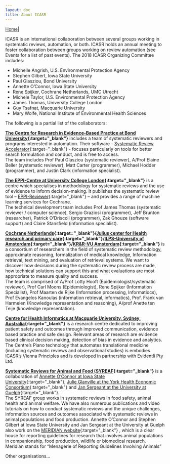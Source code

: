 ```yaml
---
layout: doc
title: About ICASR
---
```

[Home](index.md)|  

ICASR is an international collaboration between several groups working in systematic reviews, automation, or both. ICASR holds an annual meeting to foster collaboration between groups working on review automation (see Events for a list of past events).
The 2018 ICASR Organizing Committee includes:  
<ul>
<li>Michelle Angrish, U.S. Environmental Protection Agency</li>
<li>Stephen Gilbert, Iowa State University</li>
<li>Paul Glasziou, Bond University</li>
<li>Annette O’Connor, Iowa State University</li>
<li>Rene Spijker, Cochrane Netherlands, UMC Utrecht</li>
<li>Michele Taylor, U.S. Environmental Protection Agency</li>
<li>James Thomas, University College London</li>
<li>Guy Tsafnat, Macquarie University</li>
<li>Mary Wolfe, National Institute of Environmental Health Sciences</li>
  </ul>
The following is a partial list of the collaborators:  
  
**[The Centre for Research in Evidence-Based Practice at Bond University](https://bond.edu.au/intl/researchers/research-strengths/university-research-centres/centre-research-evidence-based-practice){:target="_blank"}** includes a team of systematic reviewers and programs interested in automation. Their software - [Systematic Review Accelerator](http://crebp-sra.com/#/){:target="_blank"}  - focuses particularly on tools for better search formulation and conduct, and is free to access.  
The team includes Prof Paul Glasziou (systematic reviewer), A/Prof Elaine Beller (systematic reviewer), Matt Carter (programmer), Michael Hodder (programmer), and Justin Clark (information specialist).
  
**[The EPPI-Centre at University College London](http://eppi.ioe.ac.uk/cms/){:target="_blank"}** is a centre which specialises in methodology for systematic reviews and the use of evidence to inform decision-making. It publishes the systematic review tool – [EPPI-Reviewer](https://eppi.ioe.ac.uk/cms/Default.aspx?alias=eppi.ioe.ac.uk/cms/er4){:target="_blank"} – and provides a range of machine learning services for Cochrane.  
The technical development team includes Prof James Thomas (systematic reviewer / computer science), Sergio Graziosi (programmer), Jeff Brunton (researcher), Patrick O’Driscoll (programmer), Zak Ghouze (software support) and Claire Stansfield (information specialist).

**[Cochrane Netherlands](https://netherlands.cochrane.org/){:target="_blank"}/[Julius center for Health research and primary care](http://portal.juliuscentrum.nl/en-us/home.aspx){:target="_blank"}/[ILPS-University of Amsterdam](http://ilps.science.uva.nl/){:target="_blank"}/[KR&R-VU Amsterdam](https://krr.cs.vu.nl/){:target="_blank"}** is a consortium of researchers in the field of systematic review methodology, approximate reasoning, formalization of medical knowledge, Information retrieval, text mining, and evaluation of retrieval systems. We want to discover how decisions during the systematic review process are made, how technical solutions can support this and what evaluations are most appropriate to measure quality and success.  
The team is comprised of A/Prof Lotty Hooft (Epidemiologist/systematic reviewer), Prof Carl Moons (Epidemiologist), Rene Spijker (Information Specialist), Prof Maarten de Rijke (Information processing, Informatiocs), Prof Evangelos Kanoulas (information retrieval, informatics), Prof. Frank van Harmelen (Knowledge representation and reasoning), A/prof  Anette ten Teije (knowledge representation).

**[Centre for Health Informatics at Macquarie University, Sydney, Australia](https://www.mq.edu.au/research/research-centres-groups-and-facilities/healthy-people/centres/australian-institute-of-health-innovation/aihi-research-centres/health-informatics){:target="_blank"}** is a research centre dedicated to improving patient safety and outcomes through improved communication, evidence based practice and safe design. Relevant areas of research are evidence based clinical decision making, detection of bias in evidence and analytics. The Centre’s Piano technology that automates translational medicine (including systematic reviews and observational studies) is embodies ICASR’s Vienna Principles and is developed in partnership with Evidentli Pty Ltd. 
  
**[Systematic Reviews for Animal and Food (SYREAF](http://www.syreaf.org){:target="_blank"}** is a collaboration of [Annette O’Connor at Iowa State University](https://vetmed.iastate.edu/users/oconnor){:target="_blank"}, [Julie Glanville at the York Health Economic Consortium](http://www.yhec.co.uk/yhec/meet-the-team/julie-glanville/){:target="_blank"} and [Jan Sergeant at the University at Guelph](https://experts.uoguelph.ca/jan-sargeant){:target="_blank"}.  
The SYREAF group works in systematic reviews in food safety, animal health and animal welfare. We have also numerous publications and video tutorials on how to conduct systematic reviews and the unique challenges, information sources and outcomes associated with systematic reviews in animal populations and food production.  Annette O’Connor and Stephen Gilbert at Iowa State University and Jan Sergeant at the University at Guelph also work on the [MERIDIAN website](https://meridian.cvm.iastate.edu.){:target="_blank"} , which is a clear house for reporting guidelines for research that involves animal populations in companionship, food production, wildlife or biomedical research. Meridian stands for “Menagerie of Reporting Guidelines Involving Animals”  
  
Other organisations…
